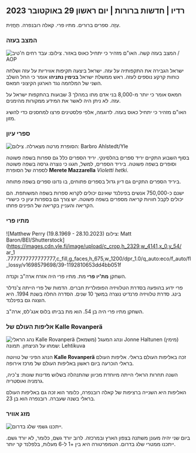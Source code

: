 ## רדיו \| חדשות ברורות \| יום ראשון 29 באוקטובר 2023

עַזָה. ספרים ברורים. מתיו פרי. קאלה רובנפרה. תַחֲזִית.

### המצב בעזה

![המצב בעזה קשה. האו"ם מזהיר כי יתחיל כאוס באזור. צילום: עבד רחים ח'טיב / AOP](https://images.cdn.yle.fi/image/upload/c_crop,h_3780,w_6720,x_0,y_700/ar_1.77777777777777777,c_fill,g_faces,h_1200,h_6_00,pr_670./q_auto:eco/f_auto/fl_lossy/v1698587757/39-1192921653e641fc4a70)

ישראל הגבירה את התקפותיה על עזה. ישראל ביצעה תקיפות אוויריות על עזה ושלחה כוחות קרקע נוספים לעזה. ראש ממשלת ישראל **בנימין נתניהו** אומר כי החל השלב השני של המלחמה נגד הארגון הקיצוני חמאס.

חמאס אומר כי יותר מ-8,000 בני אדם מתו במהלך 3 שבועות בהתקפות ישראל על עזה. לא ניתן היה לאשר את המידע ממקורות מהימנים.

האו"ם מזהיר כי יתחיל כאוס בעזה. לדוגמה, אלפי פלסטינים פרצו למחסנים כדי להשיג מזון.

### ספרי עיון

![הסופרת מרטה מצארלה. צילום: Barbro Ahlstedt/Yle](https://images.cdn.yle.fi/image/upload/c_crop,h_3159,w_5616,x_0,y_0/ar_1.7777777777777777,c_fill,g_faces,h_6275,0_pr/wprq_auto:eco/f_auto/fl_lossy/v1620995152/39-806292609e6be113e02)

בסוף השבוע התקיים יריד ספרים בהלסינקי. יריד הספרים כלל גם ספרות בשפה פשוטה וסופרים בשפה פשוטה. ביריד הספרים, למשל, חגגו כי נוצרה גרסה בשפה פשוטה לספרה של הסופרת **Merete Mazzarella** *Violetti hetki*.

ביריד הספרים התקיים גם דיון גדול בספרים פתוחים, בו נדונו ספרים בשפה פתוחה.

ישנם כ-750,000 אנשים בפינלנד שאינם יכולים לקרוא ספרות בשפה המשותפת. הם יכולים לקבל חוויות קריאה מספרים בשפה פשוטה. יש צורך גם בספרות עיון כי כישורי הקריאה והעניין בקריאה של הפינים פחתו.

### מתיו פרי

![Matthew Perry (19.8.1969 - 28.10.2023) צילום: Matt Baron/BEI/Shutterstock](https://images.cdn.yle.fi/image/upload/c_crop,h_2329,w_4141,x_0,y_54/ ar_1 .7777777777777777,c_fill,g_faces,h_675,w_1200/dpr_1.0/q_auto:eco/f_auto/fl_lossy/v1698579698/39-1192810653dd4bb051f

השחקן **מת'יו פרי** מת. מתיו פרי היה אזרח ארה"ב וקנדה.

פרי ידוע בהופעה בסדרת הטלוויזיה הפופולרית חברים. הדמות של פרי הייתה צ'נדלר בינג. סדרת טלוויזיה פרנדיט נוצרה במשך 10 שנים. הסדרה החלה בשנת 1994. היא הוצגה גם בפינלנד.

השחקן מתיו פרי היה בן 54. הוא מת בביתו בלוס אנג'לס, ארה"ב.

### אליפות העולם של Kalle Rovanperä

![נהג הראלי Kalle Rovanperä (משמאל) ונהג המעגל Jonne Haltunen (מימין) שמחו על הניצחון. תמונה: Lehtikuva](https://images.cdn.yle.fi/image/upload/c_crop,h_2406,w_4278,x_0,y_445/ar_1.777777777777777,c_fill,g_faces,h_675,w_pr_auto1200.co/f_auto/fl_lossy/v1698587806/39-1192922653e645d852bc)

הנהג הפיני של טויוטה **Kalle Rovanperä** זכה באליפות העולם בראלי. אליפות העולם בראלי הוכרעה ביום ראשון באליפות העולם של מרכז אירופה.

השנה תחרות הראלי הייתה מיוחדת מכיוון שהתנהלה בשלוש מדינות שונות: צ'כיה, גרמניה ואוסטריה.

האליפות היא השנייה ברציפות של קאלה רובנפרה, כלומר הוא זכה גם באליפות העולם בראלי בשנה שעברה. רובנפרה הוא בן 23.

### מזג אוויר

![ייתכנו גשמי שלג בדרום.](https://images.cdn.yle.fi/image/upload/c_crop,h_1080,w_1919,x_0,y_0/ar_1.7777777777777777,c_fill,g_faces,h_670,h_670,h_670,/dpr_1.0/q_auto:eco/f_auto/fl_lossy/v1698594490/39-1192967653e7ea05e07b)

ביום שני יהיה מעונן משתנה בצפון הארץ ובמרכזה. לרוב יורד גשם, כלומר, לא יורד גשם. ייתכנו ממטרי שלג בדרום. הטמפרטורה היא בין +1 ל-6 מעלות, בלפלנד קר יותר.